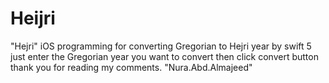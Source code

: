# Heijri
"Hejri" iOS programming for converting Gregorian to Hejri year by swift 5 
just enter  the Gregorian year you want to convert then click convert button
thank you for reading my comments. "Nura.Abd.Almajeed"
